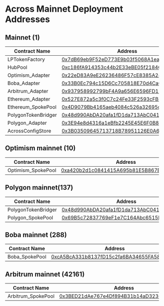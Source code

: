 # Across Mainnet Deployment Addresses

## Mainnet (1)

| Contract Name       | Address                                                                                                               |
| ------------------- | --------------------------------------------------------------------------------------------------------------------- |
| LPTokenFactory      | [0x7dB69eb9F52eD773E9b03f5068A1ea0275b2fD9d](https://etherscan.io/address/0x7dB69eb9F52eD773E9b03f5068A1ea0275b2fD9d) |
| HubPool             | [0xc186fA914353c44b2E33eBE05f21846F1048bEda](https://etherscan.io/address/0xc186fA914353c44b2E33eBE05f21846F1048bEda) |
| Optimism_Adapter    | [0x22eD83A9eE26236486F57cE8385A247E5bFB71fF](https://etherscan.io/address/0x22eD83A9eE26236486F57cE8385A247E5bFB71fF) |
| Boba_Adapter        | [0x33B0Ec794c15D6Cc705818E70d4CaCe7bCfB5Af3](https://etherscan.io/address/0x33B0Ec794c15D6Cc705818E70d4CaCe7bCfB5Af3) |
| Arbitrum_Adapter    | [0x937958992799bF4A9a656E6596FD10d7Da5c2216](https://etherscan.io/address/0x937958992799bF4A9a656E6596FD10d7Da5c2216) |
| Ethereum_Adapter    | [0x527E872a5c3f0C7c24Fe33F2593cFB890a285084](https://etherscan.io/address/0x527E872a5c3f0C7c24Fe33F2593cFB890a285084) |
| Ethereum_SpokePool  | [0x4D9079Bb4165aeb4084c526a32695dCfd2F77381](https://etherscan.io/address/0x4D9079Bb4165aeb4084c526a32695dCfd2F77381) |
| PolygonTokenBridger | [0x48d990AbDA20afa1fD1da713AbC041B60a922c65](https://etherscan.io/address/0x48d990AbDA20afa1fD1da713AbC041B60a922c65) |
| Polygon_Adapter     | [0x3E94e8d4316a1eBfb2245E45E6F0B8724094CE1A](https://etherscan.io/address/0x3E94e8d4316a1eBfb2245E45E6F0B8724094CE1A) |
| AcrossConfigStore   | [0x3B03509645713718B78951126E0A6de6f10043f5](https://etherscan.io/address/0x3B03509645713718B78951126E0A6de6f10043f5) |

## Optimism mainnet (10)

| Contract Name      | Address                                                                                                                          |
| ------------------ | -------------------------------------------------------------------------------------------------------------------------------- |
| Optimism_SpokePool | [0xa420b2d1c0841415A695b81E5B867BCD07Dff8C9](https://optimistic.etherscan.io/address/0xa420b2d1c0841415A695b81E5B867BCD07Dff8C9) |

## Polygon mainnet(137)

| Contract Name       | Address                                                                                                                  |
| ------------------- | ------------------------------------------------------------------------------------------------------------------------ |
| PolygonTokenBridger | [0x48d990AbDA20afa1fD1da713AbC041B60a922c65](https://polygonscan.com/address/0x48d990AbDA20afa1fD1da713AbC041B60a922c65) |
| Polygon_SpokePool   | [0x69B5c72837769eF1e7C164Abc6515DcFf217F920](https://polygonscan.com/address/0x69B5c72837769eF1e7C164Abc6515DcFf217F920) |

## Boba mainnet (288)

| Contract Name  | Address                                                                                                                                       |
| -------------- | --------------------------------------------------------------------------------------------------------------------------------------------- |
| Boba_SpokePool | [0xcA5BcA331b8137fD15c2fa6BA34655FA58de5a0B](https://blockexplorer.boba.network/address/0xcA5BcA331b8137fD15c2fa6BA34655FA58de5a0B/contracts) |

## Arbitrum mainnet (42161)

| Contract Name      | Address                                                                                                              |
| ------------------ | -------------------------------------------------------------------------------------------------------------------- |
| Arbitrum_SpokePool | [0x3BED21dAe767e4Df894B31b14aD32369cE4bad8b](https://arbiscan.io/address/0x3BED21dAe767e4Df894B31b14aD32369cE4bad8b) |
